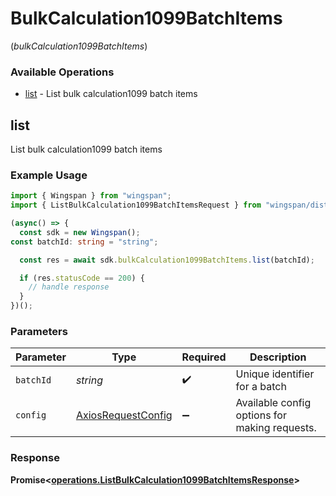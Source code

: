 # BulkCalculation1099BatchItems
(*bulkCalculation1099BatchItems*)

### Available Operations

* [list](#list) - List bulk calculation1099 batch items

## list

List bulk calculation1099 batch items

### Example Usage

```typescript
import { Wingspan } from "wingspan";
import { ListBulkCalculation1099BatchItemsRequest } from "wingspan/dist/sdk/models/operations";

(async() => {
  const sdk = new Wingspan();
const batchId: string = "string";

  const res = await sdk.bulkCalculation1099BatchItems.list(batchId);

  if (res.statusCode == 200) {
    // handle response
  }
})();
```

### Parameters

| Parameter                                                    | Type                                                         | Required                                                     | Description                                                  |
| ------------------------------------------------------------ | ------------------------------------------------------------ | ------------------------------------------------------------ | ------------------------------------------------------------ |
| `batchId`                                                    | *string*                                                     | :heavy_check_mark:                                           | Unique identifier for a batch                                |
| `config`                                                     | [AxiosRequestConfig](https://axios-http.com/docs/req_config) | :heavy_minus_sign:                                           | Available config options for making requests.                |


### Response

**Promise<[operations.ListBulkCalculation1099BatchItemsResponse](../../models/operations/listbulkcalculation1099batchitemsresponse.md)>**

